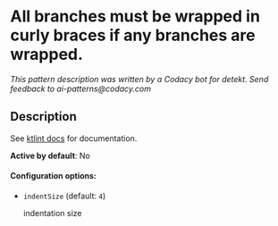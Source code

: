 # All branches must be wrapped in curly braces if any branches are wrapped.

_This pattern description was written by a Codacy bot for detekt. Send feedback to ai-patterns@codacy.com_

## Description

See [ktlint docs](https://pinterest.github.io/ktlint/0.50.0/rules/experimental/#if-else-bracing) for documentation.

**Active by default**: No

#### Configuration options:

* ``indentSize`` (default: ``4``)

  indentation size 

